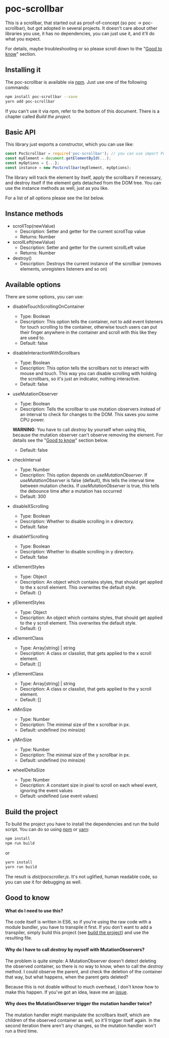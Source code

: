 # poc-scrollbar

This is a scrollbar, that started out as proof-of-concept (so poc -> poc-scrollbar), but got adopted in several projects.
It doesn't care about other libraries you use, it has no dependencies, you can just use it, and it'll do what you expect.

For details, maybe troubleshooting or so please scroll down to the "[Good to know](https://github.com/sateffen/poc-scrollbar#good-to-know)"
section.

## Installing it

The poc-scrollbar is available via [npm](https://www.npmjs.com/package/poc-scrollbar). Just use one of the following commands:

```sh
npm install poc-scrollbar --save
yarn add poc-scrollbar
```
If you can't use it via npm, refer to the bottom of this document. There is a chapter called *Build the project*.

## Basic API

This library just exports a constructor, which you can use like:

```js
const PocScrollbar = require('poc-scrollbar'); // you can use import PocScrollbar from 'poc-scrollbar' as well
const myElement = document.getElementById(...);
const myOptions = {...};
const instance = new PocScrollbar(myElement, myOptions);
```

The library will track the element by itself, apply the scrollbars if necessary, and destroy itself if the
element gets detached from the DOM tree. You can use the instance methods as well, just as you like.

For a list of all options please see the list below.

## Instance methods

* scrollTop(newValue)
    * Description: Setter and getter for the current scrollTop value
    * Returns: Number
* scrollLeft(newValue)
    * Description: Setter and getter for the current scrollLeft value
    * Returns: Number
* destroy()
    * Description: Destroys the current instance of the scrollbar (removes elements, unregisters listeners and so on)

## Available options

There are some options, you can use:

* disableTouchScrollingOnContainer
    * Type: Boolean
    * Description: This option tells the container, not to add event listeners for touch
    scrolling to the container, otherwise touch users can put their finger anywhere in the container and scroll with
    this like they are used to.
    * Default: false
* disableInteractionWithScrollbars
    * Type: Boolean
    * Description: This option tells the scrollbars not to interact with mouse and touch. This way you can disable
    scrolling with holding the scrollbars, so it's just an indicator, nothing interactive.
    * Default: false
* useMutationObserver
    * Type: Boolean
    * Description: Tells the scrollbar to use mutation observers instead of an interval to check for changes to the DOM.
    This saves you some CPU power.
    
    **WARNING**: You have to call *destroy* by yourself when using this, because the
    mutation observer can't observe removing the element. For details see the "[Good to know](https://github.com/sateffen/poc-scrollbar#good-to-know)"
    section below.
    * Default: false
* checkInterval
    * Type: Number
    * Description: This option depends on *useMutationObserver*. If *useMutationObserver* is false (default), this tells
    the interval time between mutation checks. If *useMutationObserver* is true, this tells the debounce time after a
    mutation has occurred
    * Default: 300
* disableXScrolling
    * Type: Boolean
    * Description: Whether to disable scrolling in x directory.
    * Default: false
* disableYScrolling
    * Type: Boolean
    * Description: Whether to disable scrolling in y directory.
    * Default: false
* xElementStyles
    * Type: Object
    * Description: An object which contains styles, that should get applied to the x scroll element. This
    overwrites the default style.
    * Default: {}
* yElementStyles
    * Type: Object
    * Description: An object which contains styles, that should get applied to the y scroll element. This
    overwrites the default style.
    * Default: {}
* xElementClass
    * Type: Array[string] | string
    * Description: A class or classlist, that gets applied to the x scroll element.
    * Default: []
* yElementClass
    * Type: Array[string] | string
    * Description: A class or classlist, that gets applied to the y scroll element.
    * Default: []
* xMinSize
    * Type: Number
    * Description: The minimal size of the x scrollbar in px.
    * Default: undefined (no minsize)
* yMinSize
    * Type: Number
    * Description: The minimal size of the y scrollbar in px.
    * Default: undefined (no minsize)
* wheelDeltaSize
    * Type: Number
    * Description: A constant size in pixel to scroll on each wheel event, ignoring the event values
    * Default: undefined (use event values)

## Build the project

To build the project you have to install the dependencies and run the build script. You can do so
using [npm](https://www.npmjs.com/) or [yarn](https://yarnpkg.com/):

```sh
npm install
npm run build
```

or

```sh
yarn install
yarn run build
```

The result is *dist/pocscroller.js*. It's not uglified, human readable code, so you can use it for
debugging as well.

## Good to know

#### What do I need to use this?

The code itself is written in ES6, so if you're using the raw code with a module bundler, you have to
transpile it first. If you don't want to add a transpiler, simply build this project (see
[build the project](https://github.com/sateffen/poc-scrollbar#build-the-code)) and use the resulting file.

#### Why do I have to call *destroy* by myself with MutationObservers?

The problem is quite simple: A MutationObserver doesn't detect deleting the observed container, so
there is no way to know, when to call the *destroy* method. I could observe the parent, and check
the deletion of the container that way, but what happens, when the parent gets deleted?

Because this is not doable without to much overhead, I don't know how to make this happen. If you've
got an idea, leave me an [issue](https://github.com/sateffen/poc-scrollbar/issues).

#### Why does the MutationObserver trigger the mutation handler twice?

The mutation handler might manipulate the scrollbars itself, which are children of the observed
container as well, so it'll trigger itself again. In the second iteration there aren't any changes,
so the mutation handler won't run a third time.

